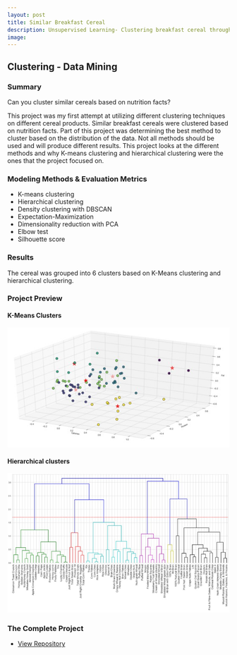 ```yaml
---
layout: post
title: Similar Breakfast Cereal
description: Unsupervised Learning- Clustering breakfast cereal through different methods.
image:
---
```



## Clustering - Data Mining

### Summary
Can you cluster similar cereals based on nutrition facts?

This project was my first attempt at utilizing different clustering techniques on different cereal products. Similar breakfast cereals were clustered based on nutrition facts. Part of this project was determining the best method to cluster based on the distribution of the data. Not all methods should be used and will produce different results. This project looks at the different methods and why K-means clustering and hierarchical clustering were the ones that the project focused on.


### Modeling Methods & Evaluation Metrics
* K-means clustering
* Hierarchical clustering
* Density clustering with DBSCAN
* Expectation-Maximization
* Dimensionality reduction with PCA
* Elbow test
* Silhouette score

### Results
The cereal was grouped into 6 clusters based on K-Means clustering and hierarchical clustering.

### Project Preview

#### K-Means Clusters
![K-Means Clustering](/assets/images/cerealkmeans.jpg)

#### Hierarchical clusters
![Hierarchical Clustering](/assets/images/cerealh.jpg)

### The Complete Project
<section id="Repository">
	<div class="inner">
    <ul class="actions fit small">
      <li><a href="https://github.com/Torreylee1028/Similar-Breakfast-Cereal" class="button small">View Repository</a></li>
    </ul>
	</div>
</section>
